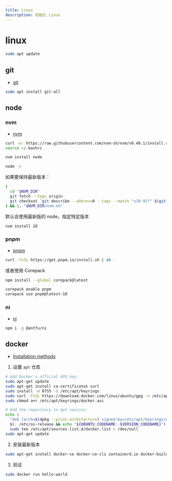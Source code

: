 ```yaml
---
title: Linux
description: 初始化 Linux
---
```


# linux

```bash
sudo apt update
```

## git

- [git](https://git-scm.com/book/zh/v2/%E8%B5%B7%E6%AD%A5-%E5%AE%89%E8%A3%85-Git)

```bash
sudo apt install git-all
```

## node

### nvm

- [nvm](https://github.com/nvm-sh/nvm?tab=readme-ov-file#installing-and-updating)

```bash
curl -o- https://raw.githubusercontent.com/nvm-sh/nvm/v0.40.1/install.sh | bash
source ~/.bashrc

nvm install node

node -v
```

如果要保持最新版本：

```bash
(
  cd "$NVM_DIR"
  git fetch --tags origin
  git checkout `git describe --abbrev=0 --tags --match "v[0-9]*" $(git rev-list --tags --max-count=1)`
) && \. "$NVM_DIR/nvm.sh"
```

默认会使用最新版的 node，指定特定版本

```bash
nvm install 20
```

### pnpm

- [pnpm](https://pnpm.io/zh/installation#%E5%9C%A8-posix-%E7%B3%BB%E7%BB%9F%E4%B8%8A)

```bash
curl -fsSL https://get.pnpm.io/install.sh | sh -
```

或者使用 Corepack

```bash
npm install --global corepack@latest

corepack enable pnpm
corepack use pnpm@latest-10
```

### ni

- [ni](https://github.com/antfu-collective/ni#ni)

```bash
npm i -g @antfu/ni
```

## docker

- [Installation methods](https://docs.docker.com/engine/install/ubuntu/#installation-methods)

1. 设置 `apt` 仓库

```bash
# Add Docker's official GPG key:
sudo apt-get update
sudo apt-get install ca-certificates curl
sudo install -m 0755 -d /etc/apt/keyrings
sudo curl -fsSL https://download.docker.com/linux/ubuntu/gpg -o /etc/apt/keyrings/docker.asc
sudo chmod a+r /etc/apt/keyrings/docker.asc

# Add the repository to Apt sources:
echo \
  "deb [arch=$(dpkg --print-architecture) signed-by=/etc/apt/keyrings/docker.asc] https://download.docker.com/linux/ubuntu \
  $(. /etc/os-release && echo "${UBUNTU_CODENAME:-$VERSION_CODENAME}") stable" | \
  sudo tee /etc/apt/sources.list.d/docker.list > /dev/null
sudo apt-get update
```

2. 安装最新版本

```bash
sudo apt-get install docker-ce docker-ce-cli containerd.io docker-buildx-plugin docker-compose-plugin
```

3. 验证

```bash
sudo docker run hello-world
```
